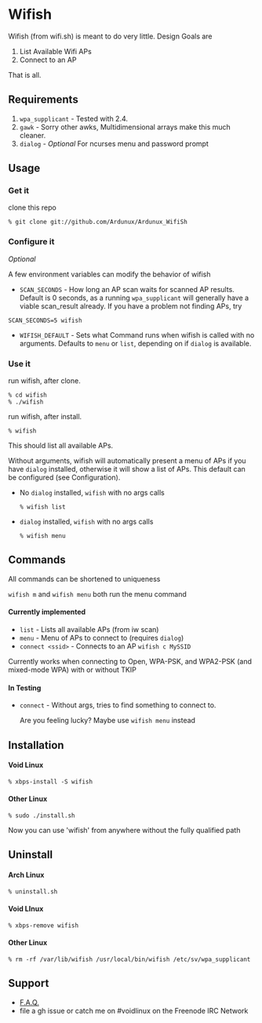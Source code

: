 # Wifish

Wifish (from wifi.sh) is meant to do very little. Design Goals are

1. List Available Wifi APs
2. Connect to an AP

That is all.

## Requirements

1. `wpa_supplicant` - Tested with 2.4.
2. `gawk` - Sorry other awks, Multidimensional arrays make this much cleaner.
3. `dialog` - *Optional* For ncurses menu and password prompt

## Usage

### Get it
clone this repo
```
% git clone git://github.com/Ardunux/Ardunux_WifiSh
```

### Configure it

*Optional*

A few environment variables can modify the behavior of wifish

* `SCAN_SECONDS` - How long an AP scan waits for scanned AP results.  Default
  is 0 seconds, as a running `wpa_supplicant` will generally have a viable
  scan\_result already. If you have a problem not finding APs, try 

```
SCAN_SECONDS=5 wifish
```

* `WIFISH_DEFAULT` - Sets what Command runs when wifish is called with no arguments. Defaults to `menu` or `list`, depending on if `dialog` is available. 

### Use it

run wifish, after clone.

```
% cd wifish
% ./wifish
```
run wifish, after install.

```
% wifish
```

This should list all available APs.

Without arguments, wifish will automatically present a menu of APs if you have `dialog` installed, otherwise it will show a list of APs. This default
can be configured (see Configuration).


* No `dialog` installed, `wifish` with no args calls

    ```
    % wifish list
    ```

* `dialog` installed, `wifish` with no args calls

    ```
    % wifish menu
    ```

## Commands

All commands can be shortened to uniqueness

`wifish m` and `wifish menu` both run the menu command

#### Currently implemented

* `list` - Lists all available APs (from iw scan)
* `menu` - Menu of APs to connect to (requires `dialog`)
* `connect <ssid>` - Connects to an AP
  `wifish c MySSID`

Currently works when connecting to Open, WPA-PSK, and WPA2-PSK (and mixed-mode WPA) with or without TKIP

#### In Testing

* `connect` - Without args, tries to find something to connect to.

  Are you feeling lucky? Maybe use `wifish menu` instead

## Installation

#### Void Linux

`% xbps-install -S wifish`

#### Other Linux

```
% sudo ./install.sh
```

Now you can use 'wifish' from anywhere without the fully qualified path

## Uninstall

#### Arch Linux

```
% uninstall.sh
```

#### Void LInux

`% xbps-remove wifish`

#### Other Linux

```
% rm -rf /var/lib/wifish /usr/local/bin/wifish /etc/sv/wpa_supplicant
```

## Support

* <a href="FAQ.md">F.A.Q.</a>
* file a gh issue or catch me on #voidlinux on the Freenode IRC Network

